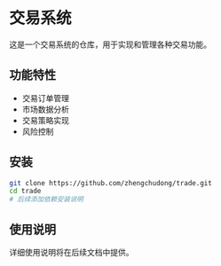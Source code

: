 # 交易系统

这是一个交易系统的仓库，用于实现和管理各种交易功能。

## 功能特性

- 交易订单管理
- 市场数据分析
- 交易策略实现
- 风险控制

## 安装

```bash
git clone https://github.com/zhengchudong/trade.git
cd trade
# 后续添加依赖安装说明
```

## 使用说明

详细使用说明将在后续文档中提供。